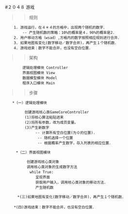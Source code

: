#２０４８ 游戏
>>规则

        1. 游戏运行，在４＊４的方格中，出现两个随机的数字．
        	-- 产生随机数的策略：10%的概率是４，90%的概率是2.
        2. 用户移动方格（wsad）,方格内的数字按照相应规则进行合并．
        3. 如果地图有变化(数字移动／数字合并)，再产生１个随机数．
        4. 游戏结束：数字不能合并，也没有空白位置．
>>架构

            逻辑处理模块 Controller
            界面视图模块 View
            数据模型模块 Model                                    
            程序入口模块 Main
>>步骤

    　　*（一）逻辑处理模块 
    
             创建游戏核心类GameCoreController
             (1)将核心算法粘贴进来
             (2)将所有参数，改为成员变量。
             (3)产生新数字
             　　　-- 计算所有空白位置(为０的位置).
                   -- 随机选择一个位置
                   -- 根据概率产生数字，存入列表的相应位置．
                   
         *（二）界面视图模块
         
         　　　创建游戏核心类对象
         　　　调用核心类对象的生成数字方法
            　　while True:
                  呈现界面
                  获取用户输入，调用核心类对象的移动方法．　
                  产生随机数
                  
        　*(三)如果地图有变化(数字移动／数字合并)，再产生１个随机数．
        　
        *(四)游戏结束：数字不能合并，也没有空白位置．
